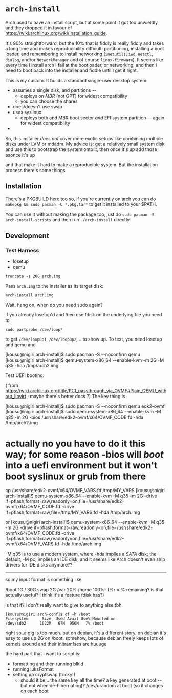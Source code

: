 # `arch-install`

Arch used to have an install script, but at some point it got too unwieldly and they dropped it in favour of https://wiki.archlinux.org/wiki/Installation_guide.

It's 90% straightforward, but the 10% that is fiddly is really fiddly and takes a long time and makes reproducibility difficult: partitioning, installing a boot loader, and remembering to install networking (`inetutils`, `iwd`, `netctl`, `dialog`, and/or `NetworkManager` and of course `linux-firmware`).
It seems like every time I install arch I fail at the bootloader, or networking, and then I need to boot back into the installer and fiddle until I get it right.

This is my custom. It builds a standard single-user desktop system:

- assumes a single disk, and partitions  -- 
  - deploys on *MBR* (not GPT) for widest compatibility
  - you can choose the shares
- does/doesn't use swap
- uses syslinux
  - deploys both and MBR boot sector *and* EFI system partition -- again for widest compatibility
-

So, this installer *does not* cover more exotic setups like combining multiple disks under LVM or mdadm.
My advice is: get a relatively small system disk and use this to bootstrap the system onto it, then once it's up add those asonce it's up  

and that make it hard to make a reproducible system.
But the installation process there's some things 

## Installation

There's a PKGBUILD here too so, if you're currently on arch you can do `makepkg && sudo pacman -U *.pkg.tar*` to get it installed to your $PATH.

You can use it without making the package too, just do `sudo pacman -S arch-install-scripts` and then run `./arch-install` directly.


## Development

### Test Harness

- losetup
- qemu


```
truncate -s 20G arch.img
```

Pass `arch.img` to the installer as its target disk:

```
arch-install arch.img
```

Wait, hang on, when do you need sudo again?

if you already losetup'd and *then* use fdisk on the underlying file you need to

```
sudo partprobe /dev/loop*
```

to get `/dev/loop0p1`, `/dev/loop0p2`, .. to show up.
To test, you need losetup and qemu and 

[kousu@nigiri arch-install]$ sudo pacman -S --noconfirm qemu 
[kousu@nigiri arch-install]$ qemu-system-x86_64 --enable-kvm -m 2G -M q35 -hda /tmp/arch2.img 

Test UEFI booting:

( from https://wiki.archlinux.org/title/PCI_passthrough_via_OVMF#Plain_QEMU_without_libvirt ; maybe there's better docs ?)
The key thing is 

[kousu@nigiri arch-install]$ sudo pacman -S --noconfirm qemu edk2-ovmf
[kousu@nigiri arch-install]$ sudo qemu-system-x86_64 --enable-kvm -M q35 -m 2G -bios /usr/share/edk2-ovmf/x64/OVMF_CODE.fd -hda /tmp/arch2.img 

# actually no you have to do it this way; for some reason -bios will *boot* into a uefi environment but it won't boot syslinux or grub from there
cp /usr/share/edk2-ovmf/x64/OVMF_VARS.fd /tmp/MY_VARS
[kousu@nigiri arch-install]$ qemu-system-x86_64 --enable-kvm -M q35 -m 2G -drive if=pflash,format=raw,readonly=on,file=/usr/share/edk2-ovmf/x64/OVMF_CODE.fd -drive if=pflash,format=raw,file=/tmp/MY_VARS.fd -hda /tmp/arch.img

or
[kousu@nigiri arch-install]$ qemu-system-x86_64 --enable-kvm -M q35 -m 2G -drive if=pflash,format=raw,readonly=on,file=/usr/share/edk2-ovmf/x64/OVMF_CODE.fd -drive if=pflash,format=raw,readonly=on,file=/usr/share/edk2-ovmf/x64/OVMF_VARS.fd -hda /tmp/arch.img


-M q35 is to use a modern system, where -hda implies a *SATA* disk; the default, -M pc, implies an IDE disk, and it seems like Arch doesn't even ship drivers for IDE disks anymore??


----------


so my input format is something like

/boot 1G
/ 30G
swap 2G
/var  20%
/home 100%r (%r = % remaining? is that actually useful? I think it's a feature fdisk has?)

is that it? i don't really want to give to anything else tbh

```
[kousu@nigiri arch-conf]$ df -h /boot
Filesystem      Size  Used Avail Use% Mounted on
/dev/sdb2      1022M   67M  956M   7% /boot
```

right so..a gig is too much.
but on debian, it's a different story. on debian it's easy to use up 2G on /boot, somehow, because debian freely keeps lots of kernels around and their initramfses are huuuge

the hard part that i want to script is:

- formatting and then running blkid
- running luksFormat
- setting up cryptswap (tricky!)
  - should it be... the same key all the time? a key generated at boot -- but not when de-hibernating)?  /dev/urandom at boot (so it changes on each boot

